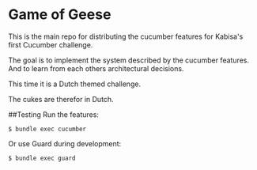 Game of Geese
=============

This is the main repo for distributing the cucumber features for
Kabisa's first Cucumber challenge.

The goal is to implement the system described by the cucumber features.
And to learn from each others architectural decisions.

This time it is a Dutch themed challenge.

The cukes are therefor in Dutch.


##Testing
Run the features:

```
$ bundle exec cucumber
```

Or use Guard during development:

```
$ bundle exec guard
```